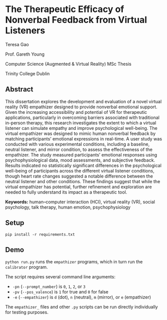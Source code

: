 # The Therapeutic Efficacy of Nonverbal Feedback from Virtual Listeners

Teresa Gao

Prof. Gareth Young

Computer Science (Augmented &amp; Virtual Reality) MSc Thesis

Trinity College Dublin

## Abstract

This dissertation explores the development and evaluation of a novel virtual reality (VR) empathizer designed to provide nonverbal emotional support. Given the increasing accessibility and potential of VR for therapeutic applications, particularly in overcoming barriers associated with traditional in-person therapy, this research investigates the extent to which a virtual listener can simulate empathy and improve psychological well-being. The virtual empathizer was designed to mimic human nonverbal feedback by matching participants’ emotional expressions in real-time. A user study was conducted with various experimental conditions, including a baseline, neutral listener, and mirror condition, to assess the effectiveness of the empathizer. The study measured participants’ emotional responses using psychophysiological data, mood assessments, and subjective feedback. Results indicated no statistically significant differences in the psychological well-being of participants across the different virtual listener conditions, though heart rate changes suggested a notable difference between the neutral listener and other conditions. These findings suggest that while the virtual empathizer has potential, further refinement and exploration are needed to fully understand its impact as a therapeutic tool.

**Keywords:** human–computer interaction (HCI), virtual reality (VR), social psychology, talk therapy, human emotion, psychophysiology


## Setup

`pip install -r requirements.txt`


## Demo

`python run.py` runs the `empathizer` programs, which in turn run the `calibrator` program.

The script requires several command line arguments:

- `-pn` (`--prompt_number`) is `0`, `1`, `2`, or `3`
- `-pv` (`--pos_valence`) is `1` for true and `0` for false
- `-e` (`--empathizer`) is `d` (dot), `n` (neutral), `m` (mirror), or `e` (empathizer)

The `empathizer_` files and other `.py` scripts can be run directly individually for testing purposes.
